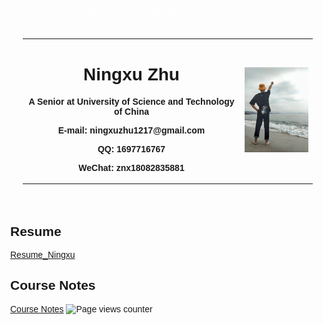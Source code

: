 <!DOCTYPE html>
<html lang="en">

<head>
  <meta charset="UTF-8">
  <meta name="viewport" content="width=device-width, initial-scale=1.0">
  <title>Ningxu Zhu's Website</title>
  <style>
    body {
      margin: 0;
      font-family: Arial, sans-serif;
    }
    
    .header {
      background-color: black;
      color: white;
      text-align: center;
      padding: 20px;
    }
    
    .navbar a {
      color: white;
      text-decoration: none;
      padding: 14px 20px;
      text-align: center;
    }
    
    .navbar a:hover {
      background-color: #575757;
    }
    
    .content {
      padding: 20px;
      text-align: center;
    }
  </style>
</head>

<body>
  <!-- 导航栏 -->
  <div class="navbar">
    <a href="#home">Home</a>
    <a href="#projects">Projects</a>
    <a href="#contact">Course Notes</a>
    <a href="#links">Links</a>
  </div>

  <!-- 内容部分 -->
  <div class="content">
    <table border="0">
      <tr>
        <td width="75%">
          <h1>Ningxu Zhu</h1>
          <p><b>A Senior at University of Science and Technology of China</b></p>
          <p><b>E-mail: ningxuzhu1217@gmail.com</b></p>
          <p><b>QQ: 1697716767</b></p>
          <p><b>WeChat: znx18082835881</b></p>
        </td>
        <td width="25%">
          <img src="/psc.jpg" alt="Profile Picture" width="100%">
        </td>
      </tr>
    </table>
  </div>

  <!-- 简历 -->
  <h2>Resume</h2>
  <a href="Ningxu_Zhu_resume_UC_Berkeley.pdf" target="_blank" rel="noopener noreferrer">Resume_Ningxu</a>

  <!-- 课程笔记 -->
  <h2>Course Notes</h2>
  <a href="/notes.html">Course Notes</a>

  <!-- GitHub访问统计 -->
  <img src="https://komarev.com/ghpvc/?username=ningxuzhu" alt="Page views counter">
</body>
</html>
